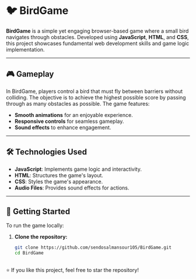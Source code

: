 # 🐦 BirdGame

**BirdGame** is a simple yet engaging browser-based game where a small bird navigates through obstacles. Developed using **JavaScript**, **HTML**, and **CSS**, this project showcases fundamental web development skills and game logic implementation.

---

## 🎮 Gameplay

In BirdGame, players control a bird that must fly between barriers without colliding. The objective is to achieve the highest possible score by passing through as many obstacles as possible. The game features:

- **Smooth animations** for an enjoyable experience.
- **Responsive controls** for seamless gameplay.
- **Sound effects** to enhance engagement.

---

## 🛠️ Technologies Used

- **JavaScript**: Implements game logic and interactivity.
- **HTML**: Structures the game's layout.
- **CSS**: Styles the game's appearance.
- **Audio Files**: Provides sound effects for actions.

---

## 🚀 Getting Started

To run the game locally:

1. **Clone the repository:**

   ```bash
   git clone https://github.com/sendosalmansour105/BirdGame.git
   cd BirdGame
 

⭐ If you like this project, feel free to star the repository!


